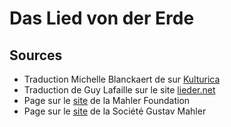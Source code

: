 # Das Lied von der Erde

## Sources

- Traduction Michelle Blanckaert de sur [Kulturica](http://kulturica.com/k/musique/le-chant-de-la-terre-texte/)
- Traduction de Guy Lafaille sur le site [lieder.net](https://www.lieder.net/lieder/assemble_translations.html?LanguageId=10&SongCycleId=235&ContribId=393)
- Page sur le [site](https://fr.mahlerfoundation.org/mahler/compositions/das-lied-von-der-erde/das-lied-von-der-erde-introduction/) de la Mahler Foundation
- Page sur le [site](https://societemahler-france.org/chant-de-la-terre/) de la Société Gustav Mahler